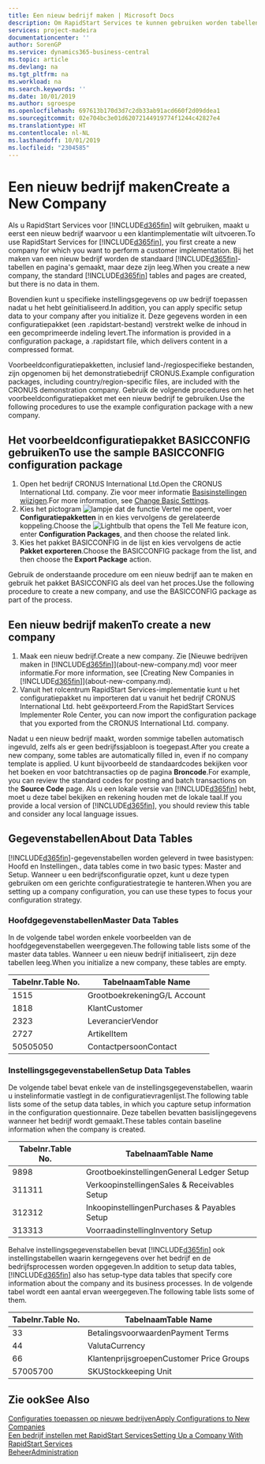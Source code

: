 ```yaml
---
title: Een nieuw bedrijf maken | Microsoft Docs
description: Om RapidStart Services te kunnen gebruiken worden tabellen en pagina's gemaakt, maar ze bevatten geen gegevens.
services: project-madeira
documentationcenter: ''
author: SorenGP
ms.service: dynamics365-business-central
ms.topic: article
ms.devlang: na
ms.tgt_pltfrm: na
ms.workload: na
ms.search.keywords: ''
ms.date: 10/01/2019
ms.author: sgroespe
ms.openlocfilehash: 697613b170d3d7c2db33ab91acd660f2d09ddea1
ms.sourcegitcommit: 02e704bc3e01d62072144919774f1244c42827e4
ms.translationtype: HT
ms.contentlocale: nl-NL
ms.lasthandoff: 10/01/2019
ms.locfileid: "2304585"
---
```

# <a name="create-a-new-company"></a><span data-ttu-id="ebed1-103">Een nieuw bedrijf maken</span><span class="sxs-lookup"><span data-stu-id="ebed1-103">Create a New Company</span></span>
<span data-ttu-id="ebed1-104">Als u RapidStart Services voor [!INCLUDE[d365fin](includes/d365fin_md.md)] wilt gebruiken, maakt u eerst een nieuw bedrijf waarvoor u een klantimplementatie wilt uitvoeren.</span><span class="sxs-lookup"><span data-stu-id="ebed1-104">To use RapidStart Services for [!INCLUDE[d365fin](includes/d365fin_md.md)], you first create a new company for which you want to perform a customer implementation.</span></span> <span data-ttu-id="ebed1-105">Bij het maken van een nieuw bedrijf worden de standaard [!INCLUDE[d365fin](includes/d365fin_md.md)]-tabellen en pagina's gemaakt, maar deze zijn leeg.</span><span class="sxs-lookup"><span data-stu-id="ebed1-105">When you create a new company, the standard [!INCLUDE[d365fin](includes/d365fin_md.md)] tables and pages are created, but there is no data in them.</span></span>

<span data-ttu-id="ebed1-106">Bovendien kunt u specifieke instellingsgegevens op uw bedrijf toepassen nadat u het hebt geïnitialiseerd.</span><span class="sxs-lookup"><span data-stu-id="ebed1-106">In addition, you can apply specific setup data to your company after you initialize it.</span></span> <span data-ttu-id="ebed1-107">Deze gegevens worden in een configuratiepakket (een .rapidstart-bestand) verstrekt welke de inhoud in een gecomprimeerde indeling levert.</span><span class="sxs-lookup"><span data-stu-id="ebed1-107">The information is provided in a configuration package, a .rapidstart file, which delivers content in a compressed format.</span></span>  

<span data-ttu-id="ebed1-108">Voorbeeldconfiguratiepakketten, inclusief land-/regiospecifieke bestanden, zijn opgenomen bij het demonstratiebedrijf CRONUS.</span><span class="sxs-lookup"><span data-stu-id="ebed1-108">Example configuration packages, including country/region-specific files, are included with the CRONUS demonstration company.</span></span> <span data-ttu-id="ebed1-109">Gebruik de volgende procedures om het voorbeeldconfiguratiepakket met een nieuw bedrijf te gebruiken.</span><span class="sxs-lookup"><span data-stu-id="ebed1-109">Use the following procedures to use the example configuration package with a new company.</span></span>  

## <a name="to-use-the-sample-basicconfig-configuration-package"></a><span data-ttu-id="ebed1-110">Het voorbeeldconfiguratiepakket BASICCONFIG gebruiken</span><span class="sxs-lookup"><span data-stu-id="ebed1-110">To use the sample BASICCONFIG configuration package</span></span>  
1. <span data-ttu-id="ebed1-111">Open het bedrijf CRONUS International Ltd.</span><span class="sxs-lookup"><span data-stu-id="ebed1-111">Open the CRONUS International Ltd. company.</span></span> <span data-ttu-id="ebed1-112">Zie voor meer informatie [Basisinstellingen wijzigen](ui-change-basic-settings.md).</span><span class="sxs-lookup"><span data-stu-id="ebed1-112">For more information, see [Change Basic Settings](ui-change-basic-settings.md).</span></span>
2. <span data-ttu-id="ebed1-113">Kies het pictogram ![lampje dat de functie Vertel me opent](media/ui-search/search_small.png "Vertel me wat u wilt doen"), voer **Configuratiepakketten** in en kies vervolgens de gerelateerde koppeling.</span><span class="sxs-lookup"><span data-stu-id="ebed1-113">Choose the ![Lightbulb that opens the Tell Me feature](media/ui-search/search_small.png "Tell me what you want to do") icon, enter **Configuration Packages**, and then choose the related link.</span></span>  
3. <span data-ttu-id="ebed1-114">Kies het pakket BASICCONFIG in de lijst en kies vervolgens de actie **Pakket exporteren**.</span><span class="sxs-lookup"><span data-stu-id="ebed1-114">Choose the BASICCONFIG package from the list, and then choose the **Export Package** action.</span></span>  

<span data-ttu-id="ebed1-115">Gebruik de onderstaande procedure om een nieuw bedrijf aan te maken en gebruik het pakket BASICCONFIG als deel van het proces.</span><span class="sxs-lookup"><span data-stu-id="ebed1-115">Use the following procedure to create a new company, and use the BASICCONFIG package as part of the process.</span></span>  

## <a name="to-create-a-new-company"></a><span data-ttu-id="ebed1-116">Een nieuw bedrijf maken</span><span class="sxs-lookup"><span data-stu-id="ebed1-116">To create a new company</span></span>  
1. <span data-ttu-id="ebed1-117">Maak een nieuw bedrijf.</span><span class="sxs-lookup"><span data-stu-id="ebed1-117">Create a new company.</span></span> <span data-ttu-id="ebed1-118">Zie [Nieuwe bedrijven maken in [!INCLUDE[d365fin](includes/d365fin_md.md)]](about-new-company.md) voor meer informatie.</span><span class="sxs-lookup"><span data-stu-id="ebed1-118">For more information, see [Creating New Companies in [!INCLUDE[d365fin](includes/d365fin_md.md)]](about-new-company.md).</span></span>
2. <span data-ttu-id="ebed1-119">Vanuit het rolcentrum RapidStart Services-implementatie kunt u het configuratiepakket nu importeren dat u vanuit het bedrijf CRONUS International Ltd. hebt geëxporteerd.</span><span class="sxs-lookup"><span data-stu-id="ebed1-119">From the RapidStart Services Implementer Role Center, you can now import the configuration package that you exported from the CRONUS International Ltd. company.</span></span>

<span data-ttu-id="ebed1-120">Nadat u een nieuw bedrijf maakt, worden sommige tabellen automatisch ingevuld, zelfs als er geen bedrijfssjabloon is toegepast.</span><span class="sxs-lookup"><span data-stu-id="ebed1-120">After you create a new company, some tables are automatically filled in, even if no company template is applied.</span></span> <span data-ttu-id="ebed1-121">U kunt bijvoorbeeld de standaardcodes bekijken voor het boeken en voor batchtransacties op de pagina **Broncode**.</span><span class="sxs-lookup"><span data-stu-id="ebed1-121">For example, you can review the standard codes for posting and batch transactions on the **Source Code** page.</span></span> <span data-ttu-id="ebed1-122">Als u een lokale versie van [!INCLUDE[d365fin](includes/d365fin_md.md)] hebt, moet u deze tabel bekijken en rekening houden met de lokale taal.</span><span class="sxs-lookup"><span data-stu-id="ebed1-122">If you provide a local version of [!INCLUDE[d365fin](includes/d365fin_md.md)], you should review this table and consider any local language issues.</span></span>

## <a name="about-data-tables"></a><span data-ttu-id="ebed1-123">Gegevenstabellen</span><span class="sxs-lookup"><span data-stu-id="ebed1-123">About Data Tables</span></span>
[!INCLUDE[d365fin](includes/d365fin_md.md)]<span data-ttu-id="ebed1-124">-gegevenstabellen worden geleverd in twee basistypen: Hoofd en Instellingen.</span><span class="sxs-lookup"><span data-stu-id="ebed1-124">, data tables come in two basic types: Master and Setup.</span></span> <span data-ttu-id="ebed1-125">Wanneer u een bedrijfsconfiguratie opzet, kunt u deze typen gebruiken om een gerichte configuratiestrategie te hanteren.</span><span class="sxs-lookup"><span data-stu-id="ebed1-125">When you are setting up a company configuration, you can use these types to focus your configuration strategy.</span></span>  

### <a name="master-data-tables"></a><span data-ttu-id="ebed1-126">Hoofdgegevenstabellen</span><span class="sxs-lookup"><span data-stu-id="ebed1-126">Master Data Tables</span></span>  
<span data-ttu-id="ebed1-127">In de volgende tabel worden enkele voorbeelden van de hoofdgegevenstabellen weergegeven.</span><span class="sxs-lookup"><span data-stu-id="ebed1-127">The following table lists some of the master data tables.</span></span> <span data-ttu-id="ebed1-128">Wanneer u een nieuw bedrijf initialiseert, zijn deze tabellen leeg.</span><span class="sxs-lookup"><span data-stu-id="ebed1-128">When you initialize a new company, these tables are empty.</span></span>  

|<span data-ttu-id="ebed1-129">Tabelnr.</span><span class="sxs-lookup"><span data-stu-id="ebed1-129">Table No.</span></span>|<span data-ttu-id="ebed1-130">Tabelnaam</span><span class="sxs-lookup"><span data-stu-id="ebed1-130">Table Name</span></span>|  
|-------------------|--------------------|  
|<span data-ttu-id="ebed1-131">15</span><span class="sxs-lookup"><span data-stu-id="ebed1-131">15</span></span>|<span data-ttu-id="ebed1-132">Grootboekrekening</span><span class="sxs-lookup"><span data-stu-id="ebed1-132">G/L Account</span></span>|  
|<span data-ttu-id="ebed1-133">18</span><span class="sxs-lookup"><span data-stu-id="ebed1-133">18</span></span>|<span data-ttu-id="ebed1-134">Klant</span><span class="sxs-lookup"><span data-stu-id="ebed1-134">Customer</span></span>|  
|<span data-ttu-id="ebed1-135">23</span><span class="sxs-lookup"><span data-stu-id="ebed1-135">23</span></span>|<span data-ttu-id="ebed1-136">Leverancier</span><span class="sxs-lookup"><span data-stu-id="ebed1-136">Vendor</span></span>|  
|<span data-ttu-id="ebed1-137">27</span><span class="sxs-lookup"><span data-stu-id="ebed1-137">27</span></span>|<span data-ttu-id="ebed1-138">Artikel</span><span class="sxs-lookup"><span data-stu-id="ebed1-138">Item</span></span>|  
|<span data-ttu-id="ebed1-139">5050</span><span class="sxs-lookup"><span data-stu-id="ebed1-139">5050</span></span>|<span data-ttu-id="ebed1-140">Contactpersoon</span><span class="sxs-lookup"><span data-stu-id="ebed1-140">Contact</span></span>|  

### <a name="setup-data-tables"></a><span data-ttu-id="ebed1-141">Instellingsgegevenstabellen</span><span class="sxs-lookup"><span data-stu-id="ebed1-141">Setup Data Tables</span></span>  
<span data-ttu-id="ebed1-142">De volgende tabel bevat enkele van de instellingsgegevenstabellen, waarin u instelinformatie vastlegt in de configuratievragenlijst.</span><span class="sxs-lookup"><span data-stu-id="ebed1-142">The following table lists some of the setup data tables, in which you capture setup information in the configuration questionnaire.</span></span> <span data-ttu-id="ebed1-143">Deze tabellen bevatten basislijngegevens wanneer het bedrijf wordt gemaakt.</span><span class="sxs-lookup"><span data-stu-id="ebed1-143">These tables contain baseline information when the company is created.</span></span>  

|<span data-ttu-id="ebed1-144">Tabelnr.</span><span class="sxs-lookup"><span data-stu-id="ebed1-144">Table No.</span></span>|<span data-ttu-id="ebed1-145">Tabelnaam</span><span class="sxs-lookup"><span data-stu-id="ebed1-145">Table Name</span></span>|  
|-------------------|--------------------|  
|<span data-ttu-id="ebed1-146">98</span><span class="sxs-lookup"><span data-stu-id="ebed1-146">98</span></span>|<span data-ttu-id="ebed1-147">Grootboekinstellingen</span><span class="sxs-lookup"><span data-stu-id="ebed1-147">General Ledger Setup</span></span>|  
|<span data-ttu-id="ebed1-148">311</span><span class="sxs-lookup"><span data-stu-id="ebed1-148">311</span></span>|<span data-ttu-id="ebed1-149">Verkoopinstellingen</span><span class="sxs-lookup"><span data-stu-id="ebed1-149">Sales & Receivables Setup</span></span>|  
|<span data-ttu-id="ebed1-150">312</span><span class="sxs-lookup"><span data-stu-id="ebed1-150">312</span></span>|<span data-ttu-id="ebed1-151">Inkoopinstellingen</span><span class="sxs-lookup"><span data-stu-id="ebed1-151">Purchases & Payables Setup</span></span>|  
|<span data-ttu-id="ebed1-152">313</span><span class="sxs-lookup"><span data-stu-id="ebed1-152">313</span></span>|<span data-ttu-id="ebed1-153">Voorraadinstelling</span><span class="sxs-lookup"><span data-stu-id="ebed1-153">Inventory Setup</span></span>|  

<span data-ttu-id="ebed1-154">Behalve instellingsgegevenstabellen bevat [!INCLUDE[d365fin](includes/d365fin_md.md)] ook instellingstabellen waarin kerngegevens over het bedrijf en de bedrijfsprocessen worden opgegeven.</span><span class="sxs-lookup"><span data-stu-id="ebed1-154">In addition to setup data tables, [!INCLUDE[d365fin](includes/d365fin_md.md)] also has setup-type data tables that specify core information about the company and its business processes.</span></span> <span data-ttu-id="ebed1-155">In de volgende tabel wordt een aantal ervan weergegeven.</span><span class="sxs-lookup"><span data-stu-id="ebed1-155">The following table lists some of them.</span></span>  

|<span data-ttu-id="ebed1-156">Tabelnr.</span><span class="sxs-lookup"><span data-stu-id="ebed1-156">Table No.</span></span>|<span data-ttu-id="ebed1-157">Tabelnaam</span><span class="sxs-lookup"><span data-stu-id="ebed1-157">Table Name</span></span>|  
|-------------------|--------------------|  
|<span data-ttu-id="ebed1-158">3</span><span class="sxs-lookup"><span data-stu-id="ebed1-158">3</span></span>|<span data-ttu-id="ebed1-159">Betalingsvoorwaarden</span><span class="sxs-lookup"><span data-stu-id="ebed1-159">Payment Terms</span></span>|  
|<span data-ttu-id="ebed1-160">4</span><span class="sxs-lookup"><span data-stu-id="ebed1-160">4</span></span>|<span data-ttu-id="ebed1-161">Valuta</span><span class="sxs-lookup"><span data-stu-id="ebed1-161">Currency</span></span>|  
|<span data-ttu-id="ebed1-162">6</span><span class="sxs-lookup"><span data-stu-id="ebed1-162">6</span></span>|<span data-ttu-id="ebed1-163">Klantenprijsgroepen</span><span class="sxs-lookup"><span data-stu-id="ebed1-163">Customer Price Groups</span></span>|  
|<span data-ttu-id="ebed1-164">5700</span><span class="sxs-lookup"><span data-stu-id="ebed1-164">5700</span></span>|<span data-ttu-id="ebed1-165">SKU</span><span class="sxs-lookup"><span data-stu-id="ebed1-165">Stockkeeping Unit</span></span>|

  

## <a name="see-also"></a><span data-ttu-id="ebed1-166">Zie ook</span><span class="sxs-lookup"><span data-stu-id="ebed1-166">See Also</span></span>  
[<span data-ttu-id="ebed1-167">Configuraties toepassen op nieuwe bedrijven</span><span class="sxs-lookup"><span data-stu-id="ebed1-167">Apply Configurations to New Companies</span></span>](admin-apply-configuration-to-new-companies.md)  
[<span data-ttu-id="ebed1-168">Een bedrijf instellen met RapidStart Services</span><span class="sxs-lookup"><span data-stu-id="ebed1-168">Setting Up a Company With RapidStart Services</span></span>](admin-set-up-a-company-with-rapidstart.md)  
[<span data-ttu-id="ebed1-169">Beheer</span><span class="sxs-lookup"><span data-stu-id="ebed1-169">Administration</span></span>](admin-setup-and-administration.md)
